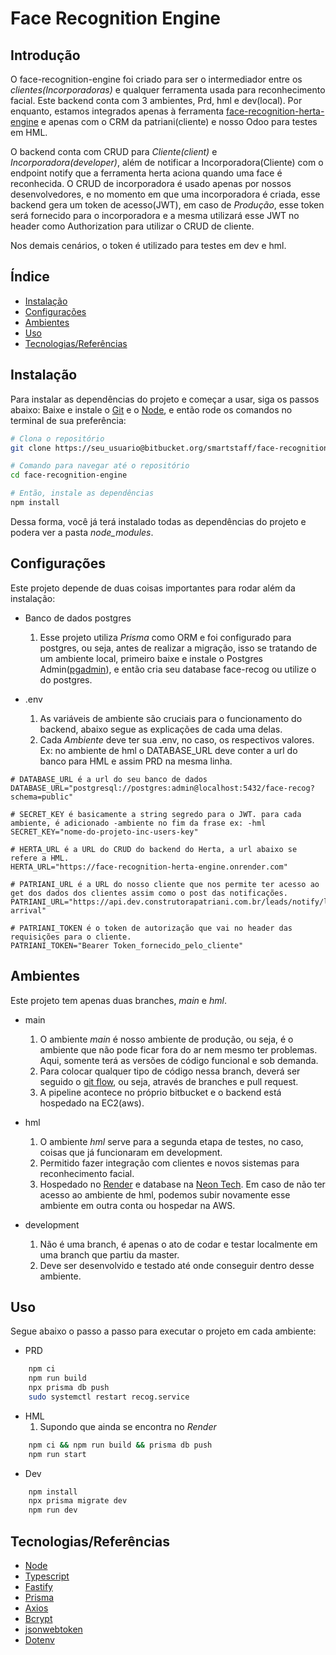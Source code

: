 # Face Recognition Engine #

## Introdução

O face-recognition-engine foi criado para ser o intermediador entre os _clientes(Incorporadoras)_ e qualquer ferramenta usada para reconhecimento facial.
Este backend conta com 3 ambientes, Prd, hml e dev(local). Por enquanto, estamos integrados apenas à ferramenta [face-recognition-herta-engine](https://bitbucket.org/smartstaff/face-recognition-herta-engine/src/main/) e apenas com o CRM da patriani(cliente) e nosso Odoo para testes em HML.

O backend conta com CRUD para _Cliente(client)_ e _Incorporadora(developer)_, além de notificar a Incorporadora(Cliente) com o endpoint notify que a ferramenta herta aciona quando uma face é reconhecida. O CRUD de incorporadora é usado apenas por nossos desenvolvedores, e no momento em que uma incorporadora é criada, esse backend gera um token de acesso(JWT), em caso de *Produção*, esse token será fornecido para o incorporadora e a mesma utilizará esse JWT no header como Authorization para utilizar o CRUD de cliente.

Nos demais cenários, o token é utilizado para testes em dev e hml.

## Índice ##

- [Instalação](#instalação)
- [Configurações](#configurações)
- [Ambientes](#ambientes)
- [Uso](#uso)
- [Tecnologias/Referências](#tecnologias/referências)

## Instalação

Para instalar as dependências do projeto e começar a usar, siga os passos abaixo:
Baixe e instale o [Git](https://www.git-scm.com/downloads) e o [Node](https://nodejs.org/en), e então rode os comandos no terminal de sua preferência:

```bash
# Clona o repositório
git clone https://seu_usuario@bitbucket.org/smartstaff/face-recognition-engine.git

# Comando para navegar até o repositório
cd face-recognition-engine

# Então, instale as dependências
npm install
```
Dessa forma, você já terá instalado todas as dependências do projeto e podera ver a pasta *node_modules*.

## Configurações

Este projeto depende de duas coisas importantes para rodar além da instalação:

* Banco de dados postgres
    1. Esse projeto utiliza *Prisma* como ORM e foi configurado para postgres, ou seja, antes de realizar a migração, isso se tratando de um ambiente local, primeiro baixe e instale o Postgres Admin([pgadmin](https://www.pgadmin.org/download/)), e então cria seu database face-recog ou utilize o do postgres. 

* .env
    1. As variáveis de ambiente são cruciais para o funcionamento do backend, abaixo segue as explicações de cada uma delas.
    2. Cada *Ambiente* deve ter sua .env, no caso, os respectivos valores. Ex: no ambiente de hml o DATABASE_URL deve conter a url do banco para HML e assim PRD na mesma linha.

```dotenv
# DATABASE_URL é a url do seu banco de dados
DATABASE_URL="postgresql://postgres:admin@localhost:5432/face-recog?schema=public"

# SECRET_KEY é basicamente a string segredo para o JWT. para cada ambiente, é adicionado -ambiente no fim da frase ex: -hml
SECRET_KEY="nome-do-projeto-inc-users-key"

# HERTA_URL é a URL do CRUD do backend do Herta, a url abaixo se refere a HML.
HERTA_URL="https://face-recognition-herta-engine.onrender.com"

# PATRIANI_URL é a URL do nosso cliente que nos permite ter acesso ao get dos dados dos clientes assim como o post das notificações.
PATRIANI_URL="https://api.dev.construtorapatriani.com.br/leads/notify/leads-arrival"

# PATRIANI_TOKEN é o token de autorização que vai no header das requisições para o cliente.
PATRIANI_TOKEN="Bearer Token_fornecido_pelo_cliente"
```

## Ambientes

Este projeto tem apenas duas branches, *main* e *hml*.

- main
    1. O ambiente _main_ é nosso ambiente de produção, ou seja, é o ambiente que não pode ficar fora do ar nem mesmo ter problemas. Aqui, somente terá as versões de código funcional e sob demanda.
    2. Para colocar qualquer tipo de código nessa branch, deverá ser seguido o [git flow](https://www.atlassian.com/git/tutorials/comparing-workflows/gitflow-workflow), ou seja, através de branches e pull request.   
    3. A pipeline acontece no próprio bitbucket e o backend está hospedado na EC2(aws).

- hml
    1. O ambiente _hml_ serve para a segunda etapa de testes, no caso, coisas que já funcionaram em development.
    2. Permitido fazer integração com clientes e novos sistemas para reconhecimento facial.
    3. Hospedado no [Render](https://render.com/) e database na [Neon Tech](https://neon.tech/). Em caso de não ter acesso ao ambiente de hml, podemos subir novamente esse ambiente em outra conta ou hospedar na AWS.

- development
    1. Não é uma branch, é apenas o ato de codar e testar localmente em uma branch que partiu da master.
    2. Deve ser desenvolvido e testado até onde conseguir dentro desse ambiente.

## Uso
Segue abaixo o passo a passo para executar o projeto em cada ambiente:

* PRD
```bash
    npm ci
    npm run build
    npx prisma db push
    sudo systemctl restart recog.service
```

* HML
    1. Supondo que ainda se encontra no _Render_
    
```bash
    npm ci && npm run build && prisma db push
    npm run start
```

* Dev
```bash
    npm install
    npx prisma migrate dev
    npm run dev
```

## Tecnologias/Referências
- [Node](https://nodejs.org/en)
- [Typescript](https://www.typescriptlang.org/)
- [Fastify](https://fastify.dev/)
- [Prisma](https://www.prisma.io/)
- [Axios](https://axios-http.com/docs/intro)
- [Bcrypt](https://www.npmjs.com/package/bcrypt)
- [jsonwebtoken](https://www.npmjs.com/package/jsonwebtoken)
- [Dotenv](https://www.npmjs.com/package/dotenv)